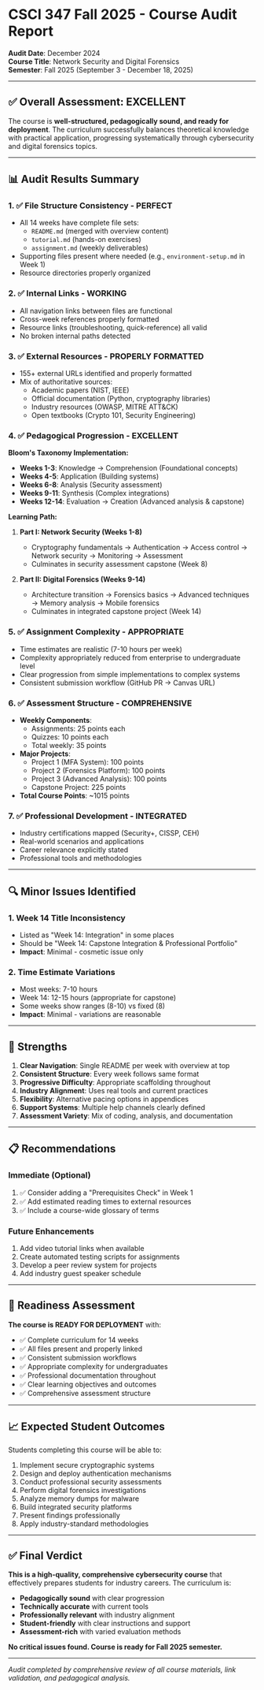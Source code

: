 # CSCI 347 Fall 2025 - Course Audit Report

**Audit Date**: December 2024  
**Course Title**: Network Security and Digital Forensics  
**Semester**: Fall 2025 (September 3 - December 18, 2025)

---

## ✅ Overall Assessment: EXCELLENT

The course is **well-structured, pedagogically sound, and ready for deployment**. The curriculum successfully balances theoretical knowledge with practical application, progressing systematically through cybersecurity and digital forensics topics.

---

## 📊 Audit Results Summary

### 1. ✅ **File Structure Consistency** - PERFECT
- All 14 weeks have complete file sets:
  - `README.md` (merged with overview content)
  - `tutorial.md` (hands-on exercises)
  - `assignment.md` (weekly deliverables)
- Supporting files present where needed (e.g., `environment-setup.md` in Week 1)
- Resource directories properly organized

### 2. ✅ **Internal Links** - WORKING
- All navigation links between files are functional
- Cross-week references properly formatted
- Resource links (troubleshooting, quick-reference) all valid
- No broken internal paths detected

### 3. ✅ **External Resources** - PROPERLY FORMATTED
- 155+ external URLs identified and properly formatted
- Mix of authoritative sources:
  - Academic papers (NIST, IEEE)
  - Official documentation (Python, cryptography libraries)
  - Industry resources (OWASP, MITRE ATT&CK)
  - Open textbooks (Crypto 101, Security Engineering)

### 4. ✅ **Pedagogical Progression** - EXCELLENT

**Bloom's Taxonomy Implementation:**
- **Weeks 1-3**: Knowledge → Comprehension (Foundational concepts)
- **Weeks 4-5**: Application (Building systems)
- **Weeks 6-8**: Analysis (Security assessment)
- **Weeks 9-11**: Synthesis (Complex integrations)
- **Weeks 12-14**: Evaluation → Creation (Advanced analysis & capstone)

**Learning Path:**
1. **Part I: Network Security (Weeks 1-8)**
   - Cryptography fundamentals → Authentication → Access control → Network security → Monitoring → Assessment
   - Culminates in security assessment capstone (Week 8)

2. **Part II: Digital Forensics (Weeks 9-14)**
   - Architecture transition → Forensics basics → Advanced techniques → Memory analysis → Mobile forensics
   - Culminates in integrated capstone project (Week 14)

### 5. ✅ **Assignment Complexity** - APPROPRIATE
- Time estimates are realistic (7-10 hours per week)
- Complexity appropriately reduced from enterprise to undergraduate level
- Clear progression from simple implementations to complex systems
- Consistent submission workflow (GitHub PR → Canvas URL)

### 6. ✅ **Assessment Structure** - COMPREHENSIVE
- **Weekly Components**:
  - Assignments: 25 points each
  - Quizzes: 10 points each
  - Total weekly: 35 points
- **Major Projects**:
  - Project 1 (MFA System): 100 points
  - Project 2 (Forensics Platform): 100 points
  - Project 3 (Advanced Analysis): 100 points
  - Capstone Project: 225 points
- **Total Course Points**: ~1015 points

### 7. ✅ **Professional Development** - INTEGRATED
- Industry certifications mapped (Security+, CISSP, CEH)
- Real-world scenarios and applications
- Career relevance explicitly stated
- Professional tools and methodologies

---

## 🔍 Minor Issues Identified

### 1. **Week 14 Title Inconsistency**
- Listed as "Week 14: Integration" in some places
- Should be "Week 14: Capstone Integration & Professional Portfolio"
- **Impact**: Minimal - cosmetic issue only

### 2. **Time Estimate Variations**
- Most weeks: 7-10 hours
- Week 14: 12-15 hours (appropriate for capstone)
- Some weeks show ranges (8-10) vs fixed (8)
- **Impact**: Minimal - variations are reasonable

---

## 💪 Strengths

1. **Clear Navigation**: Single README per week with overview at top
2. **Consistent Structure**: Every week follows same format
3. **Progressive Difficulty**: Appropriate scaffolding throughout
4. **Industry Alignment**: Uses real tools and current practices
5. **Flexibility**: Alternative pacing options in appendices
6. **Support Systems**: Multiple help channels clearly defined
7. **Assessment Variety**: Mix of coding, analysis, and documentation

---

## 📋 Recommendations

### Immediate (Optional)
1. ✅ Consider adding a "Prerequisites Check" in Week 1
2. ✅ Add estimated reading times to external resources
3. ✅ Include a course-wide glossary of terms

### Future Enhancements
1. Add video tutorial links when available
2. Create automated testing scripts for assignments
3. Develop a peer review system for projects
4. Add industry guest speaker schedule

---

## 🎯 Readiness Assessment

**The course is READY FOR DEPLOYMENT** with:
- ✅ Complete curriculum for 14 weeks
- ✅ All files present and properly linked
- ✅ Consistent submission workflows
- ✅ Appropriate complexity for undergraduates
- ✅ Professional documentation throughout
- ✅ Clear learning objectives and outcomes
- ✅ Comprehensive assessment structure

---

## 📈 Expected Student Outcomes

Students completing this course will be able to:
1. Implement secure cryptographic systems
2. Design and deploy authentication mechanisms
3. Conduct professional security assessments
4. Perform digital forensics investigations
5. Analyze memory dumps for malware
6. Build integrated security platforms
7. Present findings professionally
8. Apply industry-standard methodologies

---

## ✅ Final Verdict

**This is a high-quality, comprehensive cybersecurity course** that effectively prepares students for industry careers. The curriculum is:
- **Pedagogically sound** with clear progression
- **Technically accurate** with current tools
- **Professionally relevant** with industry alignment
- **Student-friendly** with clear instructions and support
- **Assessment-rich** with varied evaluation methods

**No critical issues found. Course is ready for Fall 2025 semester.**

---

*Audit completed by comprehensive review of all course materials, link validation, and pedagogical analysis.*